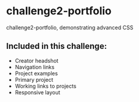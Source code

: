 # challenge2-portfolio
challenge2-portfolio, demonstrating advanced CSS 

## Included in this challenge:
- Creator headshot
- Navigation links
- Project examples
- Primary project
- Working links to projects
- Responsive layout
